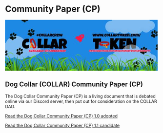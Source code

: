 # Community Paper \(CP\)

![](../../.gitbook/assets/1080x360.jpg)

## Dog Collar \(COLLAR\) Community Paper \(CP\)

The Dog Collar Community Paper \(CP\) is a living document that is debated online via our Discord server, then put out for consideration on the COLLAR DAO.

[Read the Dog Collar Community Paper \(CP\) 1.0 adopted](community-paper-cp-1.0.md)

[Read the Dog Collar Community Paper \(CP\) 1.1 candidate](community-paper-cp-1.1/)

